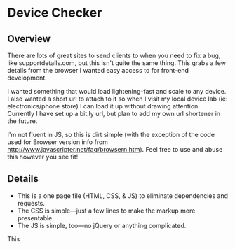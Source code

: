 # Device Checker	

## Overview

There are lots of great sites to send clients to when you need to fix a bug, like supportdetails.com, but this isn't quite the same thing. This grabs a few details from the browser I wanted easy access to for front-end development.

I wanted something that would load lightening-fast and scale to any device. I also wanted a short url to attach to it so when I visit my local device lab (ie: electronics/phone store) I can load it up without drawing attention. Currently I have set up a bit.ly url, but plan to add my own url shortener in the future.

I'm not fluent in JS, so this is dirt simple (with the exception of the code used for Browser version info from http://www.javascripter.net/faq/browsern.htm). Feel free to use and abuse this however you see fit!

## Details

- This is a one page file (HTML, CSS, & JS) to eliminate dependencies and requests.
- The CSS is simple—just a few lines to make the markup more presentable.
- The JS is simple, too—no jQuery or anything complicated.

This 